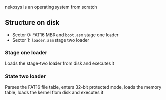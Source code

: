 nekosys is an operating system from scratch

## Structure on disk
- Sector 0: FAT16 MBR and `boot.asm` stage one loader
- Sector 1: `loader.asm` stage two loader

### Stage one loader
Loads the stage-two loader from disk and executes it

### State two loader
Parses the FAT16 file table, enters 32-bit protected mode, loads the memory table, loads the kernel from disk and executes it